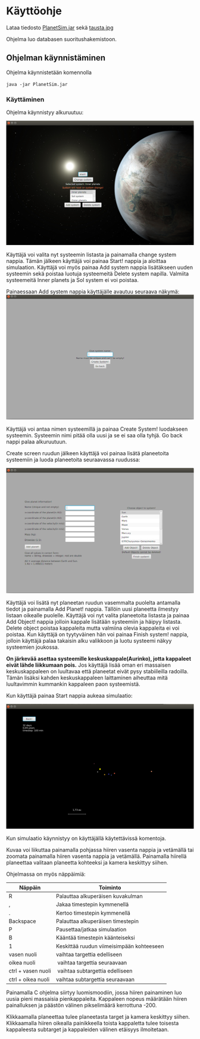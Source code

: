 # Käyttöohje

Lataa tiedosto [PlanetSim.jar](https://github.com/anttkukk/otm-harjoitustyo/releases) sekä [tausta.jpg](https://github.com/anttkukk/otm-harjoitustyo/releases)

Ohjelma luo databasen suoritushakemistoon.

## Ohjelman käynnistäminen

Ohjelma käynnistetään komennolla 

`java -jar PlanetSim.jar`

### Käyttäminen

Ohjelma käynnistyy alkuruutuu:

![alku](https://github.com/anttkukk/otm-harjoitustyo/blob/master/dokumentaatio/mainmenu.png) 

Käyttäjä voi valita nyt systeemin listasta ja painamalla change system nappia. Tämän jälkeen käyttäjä voi painaa Start! nappia ja aloittaa simulaation. Käyttäjä voi myös painaa Add system nappia lisätäkseen uuden systeemin sekä poistaa luotuja systeemeitä Delete system napilla. Valmiita systeemeitä Inner planets ja Sol system ei voi poistaa.

Painaessaan Add system nappia käyttäjälle avautuu seuraava näkymä:
![add system](https://github.com/anttkukk/otm-harjoitustyo/blob/master/dokumentaatio/addsystemscreen.png)

Käyttäjä voi antaa nimen systeemillä ja painaa Create System! luodakseen systeemin. Systeemin nimi pitää olla uusi ja se ei saa olla tyhjä. Go back nappi palaa alkuruutuun.

Create screen ruudun jälkeen käyttäjä voi painaa lisätä planeetoita systeemiin ja luoda planeetoita seuraavassa ruudussa:

![add planets](https://github.com/anttkukk/otm-harjoitustyo/blob/master/dokumentaatio/addthingstosystemscreen.png)

Käyttäjä voi lisätä nyt planeetan ruudun vasemmalta puolelta antamalla tiedot ja painamalla Add Planet! nappia. Tällöin uusi planeetta ilmestyy listaan oikealle puolelle. Käyttäjä voi nyt valita planeetoita listasta ja painaa Add Object! nappia jolloin kappale lisätään systeemiin ja häipyy listasta. Delete object poistaa kappaleita mutta valmiina olevia kappaleita ei voi poistaa. Kun käyttäjä on tyytyväinen hän voi painaa Finish system! nappia, jolloin käyttäjä palaa takaisin alku valikkoon ja luotu systeemi näkyy systeemien joukossa. 

**On järkevää asettaa systeemille keskuskappale(Aurinko), jotta kappaleet eivät lähde liikkumaan pois.** Jos käyttäjä lisää oman eri massaisen keskuskappaleen on luultavaa että planeetat eivät pysy stabiileilla radoilla. Tämän lisäksi kahden keskuskappaleen laittaminen aiheuttaa mitä luultavimmin kummankin kappaleen paon systeemistä.

Kun käyttäjä painaa Start nappia aukeaa simulaatio:

![simulaatio](https://github.com/anttkukk/otm-harjoitustyo/blob/master/dokumentaatio/simulaatio.png)

Kun simulaatio käynnistyy on käyttäjällä käytettävissä komentoja.


Kuvaa voi liikuttaa painamalla pohjassa hiiren vasenta nappia ja vetämällä tai zoomata painamalla hiiren vasenta nappia ja vetämällä. Painamalla hiirellä planeettaa valitaan planeetta kohteeksi ja kamera keskittyy siihen. 

Ohjelmassa on myös näppäimiä:



| Näppäin | Toiminto |
|---------|---------|
| R | Palauttaa alkuperäisen kuvakulman |
| , | Jakaa timestepin kymmenellä |
| . | Kertoo timestepin kymmenellä |
| Backspace | Palauttaa alkuperäisen timestepin |
| P | Pausettaa/jatkaa simulaation |
| B | Kääntää timestepin käänteiseksi |
| 1 | Keskittää ruudun viimeisimpään kohteeseen |
| vasen nuoli | vaihtaa targettia edelliseen |
| oikea nuoli | vaihtaa targettia seuraavaan |
| ctrl + vasen nuoli | vaihtaa subtargettia edelliseen |
| ctrl + oikea nuoli | vaihtaa subtargettia seuraavaan |


Painamalla C ohjelma siirtyy luomismoodiin, jossa hiiren painaminen luo uusia pieni massaisia pienkappaleita. Kappaleen nopeus määrätään hiiren painalluksen ja päästön välinen pikselimäärä kerrottuna -200.

Klikkaamalla planeettaa tulee planeetasta target ja kamera keskittyy siihen. Klikkaamalla hiiren oikealla painikkeella toista kappaletta tulee toisesta kappaleesta subtarget ja kappaleiden välinen etäisyys ilmoitetaan.
